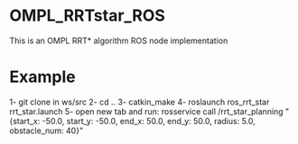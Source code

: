 # OMPL_RRTstar_ROS
This is an OMPL RRT* algorithm ROS node implementation

# Example
1- git clone in ws/src
2- cd .. 
3- catkin_make
4- roslaunch ros_rrt_star rrt_star.launch
5- open new tab and run:
rosservice call /rrt_star_planning "{start_x: -50.0, start_y: -50.0, end_x: 50.0, end_y: 50.0, radius: 5.0, obstacle_num: 40}"
